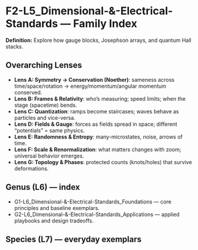 # F2-L5_Dimensional-&-Electrical-Standards — Family Index
**Definition:** Explore how gauge blocks, Josephson arrays, and quantum Hall stacks.

## Overarching Lenses

- **Lens A: Symmetry -> Conservation (Noether)**: sameness across time/space/rotation → energy/momentum/angular momentum conserved.
- **Lens B: Frames & Relativity**: who’s measuring; speed limits; when the stage (spacetime) bends.
- **Lens C: Quantization**: ramps become staircases; waves behave as particles and vice-versa.
- **Lens D: Fields & Gauge**: forces as fields spread in space; different “potentials” = same physics.
- **Lens E: Randomness & Entropy**: many-microstates, noise, arrows of time.
- **Lens F: Scale & Renormalization**: what matters changes with zoom; universal behavior emerges.
- **Lens G: Topology & Phases**: protected counts (knots/holes) that survive deformations.

## Genus (L6) — index
- G1-L6_Dimensional-&-Electrical-Standards_Foundations — core principles and baseline exemplars.
- G2-L6_Dimensional-&-Electrical-Standards_Applications — applied playbooks and design tradeoffs.

## Species (L7) — everyday exemplars
